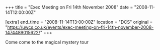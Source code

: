 +++
title = "Exec Meeting on Fri 14th November 2008"
date = "2008-11-14T12:00:00Z"

[extra]
end_time = "2008-11-14T13:00:00Z"
location = "DCS"
original = "https://uwcs.co.uk/events/exec-meeting-on-fri-14th-november-2008-1474489015622/"
+++

Come come to the magical mystery tour

